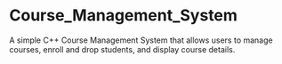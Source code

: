 # Course_Management_System
A simple C++ Course Management System that allows users to manage courses, enroll and drop students, and display course details.
